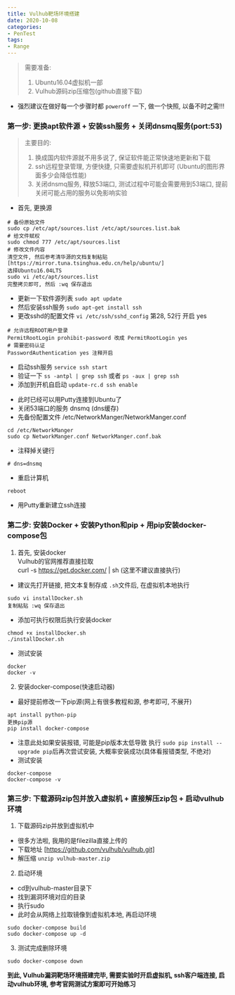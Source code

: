 ```yaml
---
title: Vulhub靶场环境搭建
date: 2020-10-08
categories:
- PenTest
tags:
- Range
---
```


>需要准备: 
>1. Ubuntu16.04虚拟机一部  
>2. Vulhub源码zip压缩包(github直接下载)

* 强烈建议在做好每一个步骤时都 `poweroff` 一下, 做一个快照, 以备不时之需!!!

### 第一步: 更换apt软件源 + 安装ssh服务 + 关闭dnsmq服务(port:53)

>主要目的: 
>1. 换成国内软件源就不用多说了, 保证软件能正常快速地更新和下载
>2. ssh远程登录管理, 方便快捷, 只需要虚拟机开机即可 (Ubuntu的图形界面多少会降低性能)
>3. 关闭dnsmq服务, 释放53端口, 测试过程中可能会需要用到53端口, 提前关闭可能占用的服务以免影响实验

* 首先, 更换源
```
# 备份原始文件
sudo cp /etc/apt/sources.list /etc/apt/sources.list.bak
# 给文件赋权
sudo chmod 777 /etc/apt/sources.list
# 修改文件内容
清空文件, 然后参考清华源的文档复制粘贴
[https://mirror.tuna.tsinghua.edu.cn/help/ubuntu/]
选择Ubuntu16.04LTS
sudo vi /etc/apt/sources.list
完整拷贝即可, 然后 :wq 保存退出
```
- 更新一下软件源列表 `sudo apt update`
- 然后安装ssh服务 `sudo apt-get install ssh`
- 更改sshd的配置文件 `vi /etc/ssh/sshd_config`  第28, 52行 开启 yes
```
# 允许远程ROOT用户登录
PermitRootLogin prohibit-password 改成 PermitRootLogin yes
# 需要密码认证
PasswordAuthentication yes 注释开启
```
- 启动ssh服务 `service ssh start`
- 验证一下 `ss -antpl | grep ssh` 或者 `ps -aux | grep ssh`
- 添加到开机自启动 `update-rc.d ssh enable`

* 此时已经可以用Putty连接到Ubuntu了
* 关闭53端口的服务 dnsmq (dns缓存)
* 先备份配置文件 /etc/NetworkManger/NetworkManger.conf
```
cd /etc/NetworkManger
sudo cp NetworkManger.conf NetworkManger.conf.bak
```
* 注释掉关键行
```
# dns=dnsmq
```
* 重启计算机
```
reboot
```
* 用Putty重新建立ssh连接



### 第二步: 安装Docker + 安装Python和pip + 用pip安装docker-compose包<br>
1. 首先, 安装docker<br>
Vulhub的官网推荐直接拉取<br>
curl -s https://get.docker.com/ | sh   (这里不建议直接执行)<br>
* 建议先打开链接, 把文本复制存成 `.sh`文件后, 在虚拟机本地执行
```
sudo vi installDocker.sh
复制粘贴 :wq 保存退出
```
*  添加可执行权限后执行安装docker
```
chmod +x installDocker.sh
./installDocker.sh
```
*  测试安装
```
docker 
docker -v
```
2.  安装docker-compose(快速启动器)
* 最好提前修改一下pip源(网上有很多教程和源, 参考即可, 不展开)
```
apt install python-pip
更换pip源
pip install docker-compose
```
* 注意此处如果安装报错, 可能是pip版本太低导致
  执行 `sudo pip install --upgrade pip`后再次尝试安装, 大概率安装成功(具体看报错类型, 不绝对)
* 测试安装
```
docker-compose
docker-compose -v
```

### 第三步: 下载源码zip包并放入虚拟机 + 直接解压zip包 + 启动vulhub环境

1. 下载源码zip并放到虚拟机中
* 很多方法啦, 我用的是filezilla直接上传的
* 下载地址 [https://github.com/vulhub/vulhub.git]
* 解压缩 `unzip vulhub-master.zip`
2. 启动环境
* cd到vulhub-master目录下
* 找到漏洞环境对应的目录
* 执行sudo
* 此时会从网络上拉取镜像到虚拟机本地, 再启动环境
```
sudo docker-compose build
sudo docker-compose up -d
```
3. 测试完成删除环境
```
sudo docker-compose down
```

**到此, Vulhub漏洞靶场环境搭建完毕, 需要实验时开启虚拟机, ssh客户端连接, 启动vulhub环境, 参考官网测试方案即可开始练习**